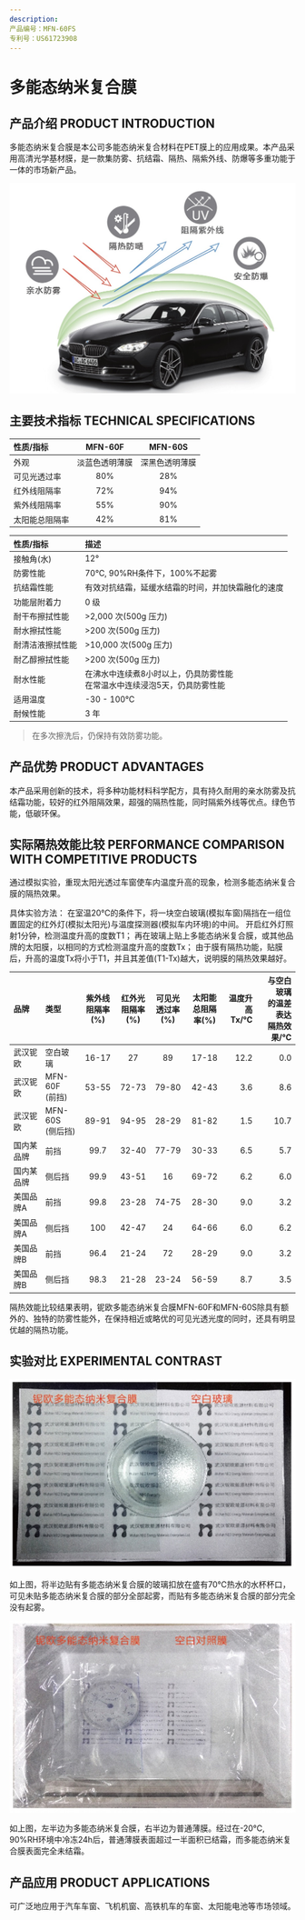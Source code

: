 ```yaml
---
description: 
产品编号：MFN-60FS
专利号：US61723908
---
```


# 多能态纳米复合膜

## 产品介绍 PRODUCT INTRODUCTION

多能态纳米复合膜是本公司多能态纳米复合材料在PET膜上的应用成果。本产品采用高清光学基材膜，是一款集防雾、抗结霜、隔热、隔紫外线、防爆等多重功能于一体的市场新产品。

![PRODUCT-MFN-60F/MFN-60S](../.gitbook/assets/product-MFN-60FS-pi.png)

## 主要技术指标 TECHNICAL SPECIFICATIONS

| 性质/指标 | MFN-60F | MFN-60S |
| :--- | :---: | :---: |
| 外观 | 淡蓝色透明薄膜 | 深黑色透明薄膜 |
| 可见光透过率 | 80% | 28% |
| 红外线阻隔率 | 72% | 94% |
| 紫外线阻隔率 | 55% | 90% |
| 太阳能总阻隔率 | 42% | 81% |

| 性质/指标 | 描述 |
| :--- | :--- |
| 接触角(水) | 12° |
| 防雾性能 | 70℃, 90%RH条件下，100%不起雾 |
| 抗结霜性能 | 有效对抗结霜，延缓水结霜的时间，并加快霜融化的速度 |
| 功能层附着力 | 0 级 |
| 耐干布擦拭性能 | >2,000 次(500g 压力) |
| 耐水擦拭性能 | >200 次(500g 压力) |
| 耐清洁液擦拭性能 | >10,000 次(500g 压力) |
| 耐乙醇擦拭性能 | >200 次(500g 压力) |
| 耐水性能 | 在沸水中连续煮8小时以上，仍具防雾性能<br>在常温水中连续浸泡5天，仍具防雾性能 |
| 适用温度 | -30 - 100℃ |
| 耐候性能 | 3 年 |

> 在多次擦洗后，仍保持有效防雾功能。

## 产品优势 PRODUCT ADVANTAGES

本产品采用创新的技术，将多种功能材料科学配方，具有持久耐用的亲水防雾及抗结霜功能，较好的红外阻隔效果，超强的隔热性能，同时隔紫外线等优点。绿色节能，低碳环保。

## 实际隔热效能比较 PERFORMANCE COMPARISON WITH COMPETITIVE PRODUCTS

通过模拟实验，重现太阳光透过车窗使车内温度升高的现象，检测多能态纳米复合膜的隔热效果。

具体实验方法：
在室温20℃的条件下，将一块空白玻璃(模拟车窗)隔挡在一组位置固定的红外灯(模拟太阳光)与温度探测器(模拟车内环境)的中间。
开启红外灯照射1分钟，检测温度升高的度数T1；
再在玻璃上贴上多能态纳米复合膜，或其他品牌的太阳膜，以相同的方式检测温度升高的度数Tx；
由于膜有隔热功能，贴膜后，升高的温度Tx将小于T1，并且其差值(T1-Tx)越大，说明膜的隔热效果越好。

| 品牌 | 类型 | 紫外线<br>阻隔率(%) | 红外光<br>阻隔率(%) | 可见光<br>透过率(%) | 太阳能<br>总阻隔率(%) | 温度升高<br>Tx/℃ | 与空白玻璃<br>的温差表达<br>隔热效果/℃ |
| :--- | :--- | :---: | :---: | :---: | :---: | ---: | ---: |
| 武汉铌欧 | 空白玻璃 | 16-17 | 27 | 89 | 17-18 | 12.2 | 0.0 |
| 武汉铌欧 | MFN-60F<br>(前挡) | 53-55 | 72-73 | 79-80 | 42-43 | 3.6 | 8.6 |
| 武汉铌欧 | MFN-60S<br>(侧后挡) | 89-91 | 94-95 | 28-29 | 81-82 | 1.5 | 10.7 |
| 国内某品牌 | 前挡 | 99.7 | 32-40 | 77-79 | 30-33 | 6.5 | 5.7 |
| 国内某品牌 | 侧后挡 | 99.9 | 43-51 | 16 | 69-72 | 6.2 | 6.0 |
| 美国品牌A | 前挡 | 99.8 | 23-28 | 74-75 | 28-30 | 9.0 | 3.2 |
| 美国品牌A | 侧后挡 | 100 | 42-47 | 24 | 64-66 | 6.0 | 6.2 |
| 美国品牌B | 前挡 | 96.4 | 21-24 | 72 | 28-29 | 9.0 | 3.2 |
| 美国品牌B | 侧后挡 | 98.3 | 21-28 | 23-24 | 56-59 | 8.7 | 3.5 |

隔热效能比较结果表明，铌欧多能态纳米复合膜MFN-60F和MFN-60S除具有额外的、独特的防雾性能外，在保持相近或略优的可见光透光度的同时，还具有明显优越的隔热功能。

## 实验对比 EXPERIMENTAL CONTRAST

![MFN-60F/MFN-60S VS 普通玻璃](../.gitbook/assets/product-MFN-60FS-ec01.png)

如上图，将半边贴有多能态纳米复合膜的玻璃扣放在盛有70℃热水的水杯杯口，可见未贴多能态纳米复合膜的部分全部起雾，而贴有多能态纳米复合膜的部分完全没有起雾。

![MFN-60F/MFN-60S VS 普通薄膜](../.gitbook/assets/product-MFN-60FS-ec02.png)

如上图，左半边为多能态纳米复合膜，右半边为普通薄膜。经过在-20℃, 90%RH环境中冷冻24h后，普通薄膜表面超过一半面积已结霜，而多能态纳米复合膜表面完全未结霜。

## 产品应用 PRODUCT APPLICATIONS

可广泛地应用于汽车车窗、飞机机窗、高铁机车的车窗、太阳能电池等市场领域。
